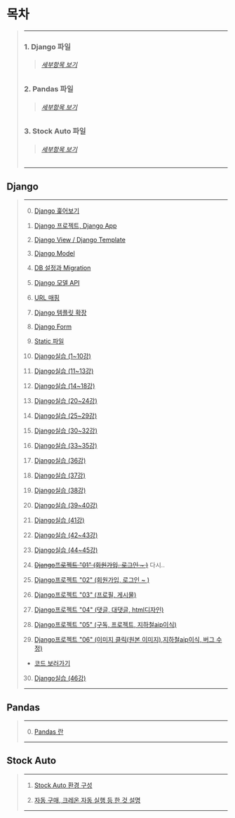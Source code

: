 # 목차
> ---
> ### 1. Django 파일
>> ###### [세부항목 보기](https://github.com/minchan5224/TIL/tree/main/Python#django)
> ### 2. Pandas 파일
>> ###### [세부항목 보기](https://github.com/minchan5224/TIL/tree/main/Python#pandas)
> ### 3. Stock Auto 파일
>> ###### [세부항목 보기](https://github.com/minchan5224/TIL/tree/main/Python#stock-auto)
> ---
## Django
> ---
> 0. [Django 훑어보기](https://github.com/minchan5224/TIL/blob/main/Python/Django/Django_00.md)
>
> 1. [Django 프로젝트, Django App](https://github.com/minchan5224/TIL/blob/main/Python/Django/Django_01.md)
>
> 2. [Django View / Django Template](https://github.com/minchan5224/TIL/blob/main/Python/Django/Django_02.md)
>
> 3. [Django Model](https://github.com/minchan5224/TIL/blob/main/Python/Django/Django_03.md)
>
> 4. [DB 설정과 Migration](https://github.com/minchan5224/TIL/blob/main/Python/Django/Django_04.md)
>
> 5. [Django 모델 API](https://github.com/minchan5224/TIL/blob/main/Python/Django/Django_05.md)
>
> 6. [URL 매핑](https://github.com/minchan5224/TIL/blob/main/Python/Django/Django_06.md)
>
> 7. [Django 템플릿 확장](https://github.com/minchan5224/TIL/blob/main/Python/Django/Django_07.md)
>
> 8. [Django Form](https://github.com/minchan5224/TIL/blob/main/Python/Django/Django_08.md)
>
> 9. [Static 파일](https://github.com/minchan5224/TIL/blob/main/Python/Django/Django_09.md)
>
> 10. [Django실습 (1~10강)](https://github.com/minchan5224/TIL/blob/main/Python/Django/Django_10.md)
>
> 11. [Django실습 (11~13강)](https://github.com/minchan5224/TIL/blob/main/Python/Django/Django_11.md)
>
> 12. [Django실습 (14~18강)](https://github.com/minchan5224/TIL/blob/main/Python/Django/Django_12.md)
>
> 13. [Django실습 (20~24강)](https://github.com/minchan5224/TIL/blob/main/Python/Django/Django_13.md)
>
> 14. [Django실습 (25~29강)](https://github.com/minchan5224/TIL/blob/main/Python/Django/Django_14.md)
>
> 15. [Django실습 (30~32강)](https://github.com/minchan5224/TIL/blob/main/Python/Django/Django_15.md)
>
> 16. [Django실습 (33~35강)](https://github.com/minchan5224/TIL/blob/main/Python/Django/Django_16.md)
>
> 17. [Django실습 (36강)](https://github.com/minchan5224/TIL/blob/main/Python/Django/Django_17.md)
>
> 18. [Django실습 (37강)](https://github.com/minchan5224/TIL/blob/main/Python/Django/Django_18.md)
>
> 19. [Django실습 (38강)](https://github.com/minchan5224/TIL/blob/main/Python/Django/Django_19.md)
>
> 20. [Django실습 (39~40강)](https://github.com/minchan5224/TIL/blob/main/Python/Django/Django_20.md)
>
> 21. [Django실습 (41강)](https://github.com/minchan5224/TIL/blob/main/Python/Django/Django_21.md)
>
> 22. [Django실습 (42~43강)](https://github.com/minchan5224/TIL/blob/main/Python/Django/Django_22.md)
>
> 23. [Django실습 (44~45강)](https://github.com/minchan5224/TIL/blob/main/Python/Django/Django_23.md)
>
> 24. ~~[Django프로젝트 "01" (회원가입, 로그인 ~ )](https://github.com/minchan5224/TIL/blob/main/Python/Django/Django_24.md)~~ 다시..
>
> 25. [Django프로젝트 "02" (회원가입, 로그인 ~ )](https://github.com/minchan5224/TIL/blob/main/Python/Django/Django_25.md)
>
> 26. [Django프로젝트 "03" (프로필, 게시물)](https://github.com/minchan5224/TIL/blob/main/Python/Django/Django_26.md)
>
> 27. [Django프로젝트 "04" (댓글, 대댓글, html디자인)](https://github.com/minchan5224/TIL/blob/main/Python/Django/Django_27.md)
>
> 28. [Django프로젝트 "05" (구독, 프로젝트, 지하철aip이식)](https://github.com/minchan5224/TIL/blob/main/Python/Django/Django_28.md)
>
> 29. [Django프로젝트 "06" (이미지 클릭(원본 이미지),지하철aip이식, 버그 수정)](https://github.com/minchan5224/TIL/blob/main/Python/Django/Django_29.md)
> - [코드 보러가기](https://github.com/minchan5224/DjangoProject)
> 
> 30. [Django실습 (46강)](https://github.com/minchan5224/TIL/blob/main/Python/Django/Django_30.md) 
>
> ---
## Pandas
> ---
> 0. [Pandas 란](https://github.com/minchan5224/TIL/blob/main/Python/Pandas/Pandas_00.md)
>
> ---
## Stock Auto
> ---
> 1. [Stock Auto 환경 구성](https://github.com/minchan5224/TIL/blob/main/Python/Stock/Stock_00.md)
>
> 2. [자동 구매, 크레온 자동 실행 등 한 것 설명](https://github.com/minchan5224/TIL/blob/main/Python/Stock/Stock_01.md)
>
> ---
